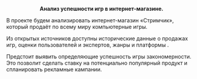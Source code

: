 **<p style="text-align: center;">Анализ успешности игр в интернет-магазине.</p>** 

В проекте будем анализировать интернет-магазин «Стримчик», который продаёт по всему миру компьютерные игры. 

Из открытых источников доступны исторические данные о продажах игр, оценки пользователей и экспертов, жанры и платформы . 

Предстоит выявить определяющие успешность игры закономерности. Это позволит сделать ставку на потенциально популярный продукт и спланировать рекламные кампании.

